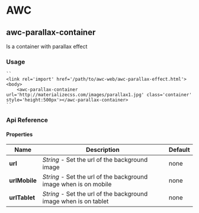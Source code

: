 # AWC
## awc-parallax-container
Is a container with parallax effect

### Usage
    ``
    <link rel='import' href='/path/to/awc-web/awc-parallax-effect.html'>
    <body>
        <awc-parallax-container url='http://materializecss.com/images/parallax1.jpg' class='container' style='height:500px'></awc-parallax-container>
    ``

### Api Reference
#### Properties
| Name    | Description   | Default |
| --------|---------|---------|
| **url** | *String* - Set the url of the background image | none |
| **urlMobile** | *String* - Set the url of the background image when is on mobile | none |
| **urlTablet** | *String* - Set the url of the background image when is on tablet | none |

